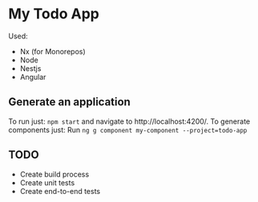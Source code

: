 # My Todo App

Used:

- Nx (for Monorepos)
- Node
- Nestjs
- Angular

## Generate an application

To run just: `npm start` and navigate to http://localhost:4200/.
To generate components just: Run `ng g component my-component --project=todo-app`

## TODO

- Create build process
- Create unit tests
- Create end-to-end tests
